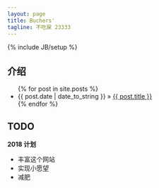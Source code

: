 ```yaml
---
layout: page
title: Buchers'
tagline: 不吃屎 23333
---
```

{% include JB/setup %}


## 介绍



<ul class="posts">
  {% for post in site.posts %}
    <li><span>{{ post.date | date_to_string }}</span> &raquo; <a href="{{ BASE_PATH }}{{ post.url }}">{{ post.title }}</a></li>
  {% endfor %}
</ul>

## TODO
**2018 计划**
- 丰富这个网站
- 实现小愿望
- 减肥